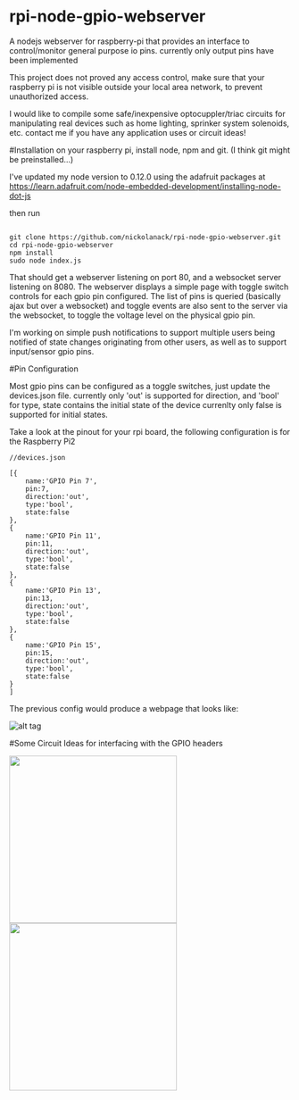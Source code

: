 # rpi-node-gpio-webserver
A nodejs webserver for raspberry-pi that provides an interface to control/monitor general purpose io pins. currently only output pins have been implemented 

This project does not proved any access control, make sure that your raspberry pi is not visible outside your local area network, to prevent unauthorized access.

I would like to compile some safe/inexpensive optocuppler/triac circuits for manipulating real devices such as home lighting, sprinker system solenoids, etc. contact me if you have any application uses or circuit ideas!

#Installation
on your raspberry pi, install node, npm and git. (I think git might be preinstalled...)

I've updated my node version to 0.12.0 using the adafruit packages at https://learn.adafruit.com/node-embedded-development/installing-node-dot-js

then run

```

git clone https://github.com/nickolanack/rpi-node-gpio-webserver.git
cd rpi-node-gpio-webserver
npm install
sudo node index.js

```

That should get a webserver listening on port 80, and a websocket server listening on 8080. 
The webserver displays a simple page with toggle switch controls for each gpio pin configured. 
The list of pins is queried (basically ajax but over a websocket) and toggle events are
also sent to the server via the websocket, to toggle the voltage level on the physical gpio pin. 

I'm working on simple push notifications to support multiple users being notified of state changes originating 
from other users, as well as to support input/sensor gpio pins.

#Pin Configuration

Most gpio pins can be configured as a toggle switches, just update the devices.json file.
currently only 'out' is supported for direction, and 'bool' for type, state contains the initial state
of the device currenlty only false is supported for initial states. 

Take a look at the pinout for your rpi board, the following configuration is for the Raspberry Pi2


```
//devices.json

[{
	name:'GPIO Pin 7',
	pin:7,
	direction:'out',
	type:'bool',
	state:false
},
{
	name:'GPIO Pin 11',
	pin:11,
	direction:'out',
	type:'bool',
	state:false
},
{
	name:'GPIO Pin 13',
	pin:13,
	direction:'out',
	type:'bool',
	state:false
},
{
	name:'GPIO Pin 15',
	pin:15,
	direction:'out',
	type:'bool',
	state:false
}
]

```

The previous config would produce a webpage that looks like:

![alt tag](https://raw.github.com/nickolanack/rpi-node-gpio-webserver/master/screen.png)

#Some Circuit Ideas for interfacing with the GPIO headers

<img src="https://raw.github.com/nickolanack/rpi-node-gpio-webserver/master/led-driver.png" height="300px"/>

<img src="https://raw.github.com/nickolanack/rpi-node-gpio-webserver/master/relay-driver.png" height="300px"/>
